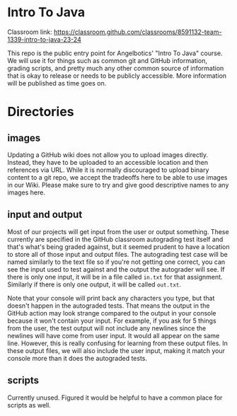 # Intro To Java

Classroom link: https://classroom.github.com/classrooms/8591132-team-1339-intro-to-java-23-24

This repo is the public entry point for Angelbotics' "Intro To Java" course. We will use it for things such as common git and GitHub information, grading scripts, and pretty much any other common source of information that is okay to release or needs to be publicly accessible. More information will be published as time goes on.

# Directories
## images
Updating a GitHub wiki does not allow you to upload images directly. Instead, they have to be uploaded to an accessible location and then references via URL. While it is normally discouraged to upload binary content to a git repo, we accept the tradeoffs here to be able to use images in our Wiki. Please make sure to try and give good descriptive names to any images here.

## input and output
Most of our projects will get input from the user or output something. These currently are specified in the GitHub classroom autograding test itself and that's what's being graded against, but it seemed prudent to have a location to store all of those input and output files. The autograding test case will be named similarly to the text file so if you're not getting one correct, you can see the input used to test against and the output the autograder will see. If there is only one input, it will be in a file called `in.txt` for that assignment. Similarly if there is only one output, it will be called `out.txt`.

Note that your console will print back any characters you type, but that doesn't happen in the autograded tests. That means the output in the GitHub action may look strange compared to the output in your console because it won't contain your input. For example, if you ask for 5 things from the user, the test output will not include any newlines since the newlines will have come from user input. It would all appear on the same line. However, this is really confusing for learning from these output files. In these output files, we will also include the user input, making it match your console more than it does the autograded tests.

## scripts
Currently unused. Figured it would be helpful to have a common place for scripts as well.